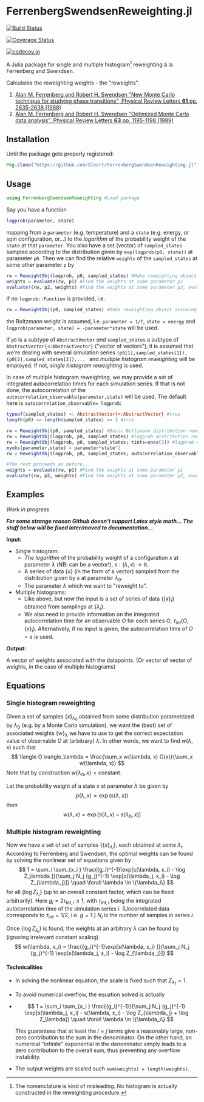 # FerrenbergSwendsenReweighting.jl

[![Build Status](https://travis-ci.org/Sleort/FerrenbergSwendsenReweighting.jl.svg?branch=master)](https://travis-ci.org/Sleort/FerrenbergSwendsenReweighting.jl)

[![Coverage Status](https://coveralls.io/repos/Sleort/FerrenbergSwendsenReweighting.jl/badge.svg?branch=master&service=github)](https://coveralls.io/github/Sleort/FerrenbergSwendsenReweighting.jl?branch=master)

[![codecov.io](http://codecov.io/github/Sleort/FerrenbergSwendsenReweighting.jl/coverage.svg?branch=master)](http://codecov.io/github/Sleort/FerrenbergSwendsenReweighting.jl?branch=master)

A Julia package for single and multiple histogram[^1] reweighting à la Ferrenberg and Swendsen.

Calculates the reweighting weights - the "reweights".

[^1]: The nomenclature is kind of misleading. No histogram is actually constructed in the reweighting procedure.

1. [Alan M. Ferrenberg and Robert H. Swendsen "New Monte Carlo technique for studying phase transitions", Physical Review Letters **61** pp. 2635-2638 (1988)](http://dx.doi.org/10.1103/PhysRevLett.61.2635)
2. [Alan M. Ferrenberg and Robert H. Swendsen "Optimized Monte Carlo data analysis", Physical Review Letters **63** pp. 1195-1198 (1989)](http://dx.doi.org/10.1103/PhysRevLett.63.1195)

## Installation
Until the package gets properly registered:
```julia
Pkg.clone("https://github.com/Sleort/FerrenbergSwendsenReweighting.jl")
```

## Usage
```julia
using FerrenbergSwendsenReweighting #Load package
```
Say you have a function
```julia
logprob(parameter, state)
```
mapping from a `parameter` (e.g. temperature) and a `state` (e.g. energy, or spin configuration, or...) to the *logarithm* of the probability weight of the `state` at that `parameter`. You also have a set (vector) of `sampled_states` sampled according to the distribution given by `exp(logprob(p0, state))` at parameter `p0`. Then we can find the relative `weights` of the `sampled_states` at some other parameter `p` by
```julia
rw = ReweightObj(logprob, p0, sampled_states) #Make reweighting object
weights = evaluate(rw, p1) #Find the weights at some parameter p1
evaluate!(rw, p2, weights) #Find the weights at some parameter p2, evaluated in-place (overwriting `weights`)
```


If no `logprob::Function` is provided, i.e.

```julia
rw = ReweightObj(p0, sampled_states) #Make reweighting object assuming the Boltzmann distribution
```
the Boltzmann weight is assumed, i.e. `parameter = 1/T`, `state = energy` and `logprob(parameter, state) = -parameter*state` will be used.



If `p0` is a subtype of `AbstractVector` *and* `sampled_states` a subtype of `AbstractVector{<:AbstractVector}` ("vector of vectors"), it is assumed that we're dealing with several simulation series `(p0[1],sampled_states[1]),(p0[2],sampled_states[2]),... ` and *multiple histogram reweighting* will be employed. If not, *single histogram reweighting* is used.



In case of multiple histogram reweighting, we may provide a set of integrated autocorrelation times for each simulation series. If that is not done, the autocorrelation of the `autocorrelation_observable(parameter,state)` will be used. The default here is `autocorrelation_observable= logprob`:

```julia
typeof(sampled_states) <: AbstractVector{<:AbstractVector} #true
length(p0) == length(sampled_states) == 2 #true

rw = ReweightObj(p0, sampled_states) #Basic Boltzmann distribution reweighting
rw = ReweightObj(logprob, p0, sampled_states) #logprob distribution reweighting
rw = ReweightObj(logprob, p0, sampled_states; τints=ones(2)) #logprob distribution reweighting, all integrated autocorrelation times set to 1
myobs(parameter,state) = parameter*state^2
rw = ReweightObj(logprob, p0, sampled_states; autocorrelation_observable = myobs) #logprob distribution reweighting, autocorrelation time according to the myobs observable

#The rest proceeds as before...
weights = evaluate(rw, p1) #Find the weights at some parameter p1
evaluate!(rw, p2, weights) #Find the weights at some parameter p2, evaluated in-place (overwriting `weights`)
```



## Examples

*Work in progress*






***For some strange reason Github doesn't support Latex style math... The stuff below will be fixed later/moved to documentation...***


**Input:**

* Single histogram:
  * *The logarithm* of the probability weight of a configuration $x$ at parameter $\lambda$ (NB: can be a vector!), $s: (\lambda, x) \to \mathbb{R}$.
  * A series of data $\{x\}$ (in the form of a vector) sampled from the distribution given by $s$ at parameter $\lambda_0$.
  * The parameter $\lambda$ which we want to "reweight to".
* Multiple histograms:
  * Like above, but now the input is a set of series of data $\{\{x\}_i\}$ obtained from samplings at $\{\lambda_i\}$.
  * We also need to provide information on the integrated autocorrelation time for an observable $O$ for each series $O$, $\tau_\text{int}(O, \{x\}_i)$. Alternatively, if no input is given, the autocorrelation time of $O = s$ is used.

**Output:**

A vector of weights associated with the datapoints. (Or vector of vector of weights, in the case of multiple histograms)

## Equations

### Single histogram reweighting

Given a set of samples $\{x\}_{\lambda_0}$ obtained from some distribution parametrized by $\lambda_0$ (e.g. by a Monte Carlo simulation), we want the (best) set of associated weights $\{w\}_\lambda$ we have to use to get the correct expectation value of observable $O$ at (arbitrary) $\lambda$. In other words, we want to find $w(\lambda, x)$ such that
$$
\langle O \rangle_\lambda = \frac{\sum_x w(\lambda, x) O(x)}{\sum_x w(\lambda, x)}
$$
Note that by construction $w(\lambda_0, x) = \text{constant}$.

Let the probability weight of a state $x$ at parameter $\lambda$ be given by
$$
p(\lambda, x) \propto \exp(s(\lambda, x))
$$
then
$$
w(\lambda, x) = \exp[s(\lambda, x) - s(\lambda_0,x)]
$$

### Multiple histogram reweighting

Now we have a set of set of samples $\{\{x\}_{\lambda_i}\}$, each obtained at some $\lambda_i$. According to Ferrenberg and Swendsen, the optimal weights can be found by solving the nonlinear set of equations given by
$$
1 = \sum_i \sum_{x_i } \frac{{g_i}^{-1}\exp[s(\lambda, x_i) - \log Z_\lambda ]}{\sum_j N_j {g_j}^{-1} \exp[s(\lambda_j, x_i) - \log Z_{\lambda_j}]} \quad \forall \lambda \in \{\lambda_i\}
$$
for all $\{\log Z_{\lambda_i}\}$ (up to an overall constant factor, which can be fixed arbitrarily). Here $g_i = 2\tau_{\text{int}, i} \ge 1$, with $\tau_{\text{int},i}$ being the integrated autocorrelation time of the simulation series $i$. (Uncorrelated data corresponds to $\tau_\text{int} = 1/2$, i.e. $g=1$.) $N_i$ is the number of samples in series $i$.

Once $\{\log Z_{\lambda_i}\}$ is found, the weights at an arbitrary $\lambda$ can be found by (ignoring irrelevant constant scaling)
$$
w(\lambda, x_i) = \frac{{g_i}^{-1}\exp[s(\lambda, x_i) ]}{\sum_j N_j {g_j}^{-1} \exp[s(\lambda_j, x_i) - \log Z_{\lambda_j}]}
$$

#### Technicalities

* In solving the nonlinear equation, the scale is fixed such that $Z_{\lambda_1} = 1$.

* To avoid numerical overflow, the equation solved is actually

* $$
  1 = \sum_i \sum_{x_i } \frac{{g_i}^{-1}}{\sum_j N_j {g_j}^{-1} \exp[s(\lambda_j, x_i) - s(\lambda, x_i) - \log Z_{\lambda_j}  + \log Z_\lambda]} \quad \forall \lambda \in \{\lambda_i\}
  $$

  This guarantees that at least the $i = j$ terms give a reasonably large, non-zero contribution to the sum in the denominator. On the other hand, an numerical "infinite" exponential in the denominator simply leads to a zero contribution to the overall sum, thus preventing any overflow instability.

* The output weights are scaled such `sum(weights) = length(weights)`.
